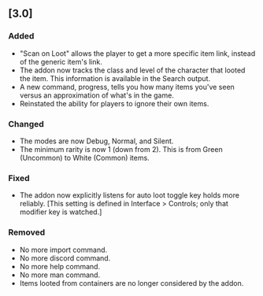 ## [3.0]
### Added
- "Scan on Loot" allows the player to get a more specific item link, instead of the generic item's link.
- The addon now tracks the class and level of the character that looted the item. This information is available in the Search output.
- A new command, progress, tells you how many items you've seen versus an approximation of what's in the game.
- Reinstated the ability for players to ignore their own items.

### Changed
- The modes are now Debug, Normal, and Silent.
- The minimum rarity is now 1 (down from 2). This is from Green (Uncommon) to White (Common) items.

### Fixed
- The addon now explicitly listens for auto loot toggle key holds more reliably. [This setting is defined in Interface > Controls; only that modifier key is watched.]

### Removed
- No more import command.
- No more discord command.
- No more help command.
- No more man command.
- Items looted from containers are no longer considered by the addon.